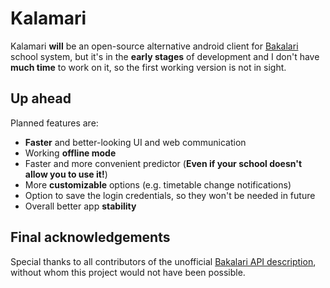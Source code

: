 # Kalamari
Kalamari **will** be an open-source alternative android client for [Bakalari](https://play.google.com/store/apps/details?id=cz.bakalari.mobile) school system, but it's in the **early stages** of development and I don't have **much time** to work on it, so the first working version is not in sight.
## Up ahead
Planned features are:
- **Faster** and better-looking UI and web communication
- Working **offline mode**
- Faster and more convenient predictor (**Even if your school doesn't allow you to use it!**)
- More **customizable** options (e.g. timetable change notifications)
- Option to save the login credentials, so they won't be needed in future
- Overall better app **stability**
## Final acknowledgements
Special thanks to all contributors of the unofficial [Bakalari API description](https://github.com/bakalari-api/bakalari-api-v3), without whom this project would not have been possible.
